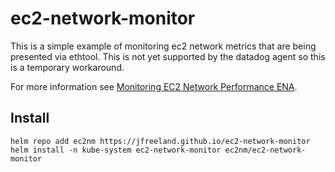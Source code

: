 # ec2-network-monitor

This is a simple example of monitoring ec2 network metrics that are being presented via ethtool.  This is not yet supported by the datadog agent so this is a temporary workaround.

For more information see [Monitoring EC2 Network Performance ENA](https://docs.aws.amazon.com/AWSEC2/latest/UserGuide/monitoring-network-performance-ena.html).

## Install

```
helm repo add ec2nm https://jfreeland.github.io/ec2-network-monitor
helm install -n kube-system ec2-network-monitor ec2nm/ec2-network-monitor
```

